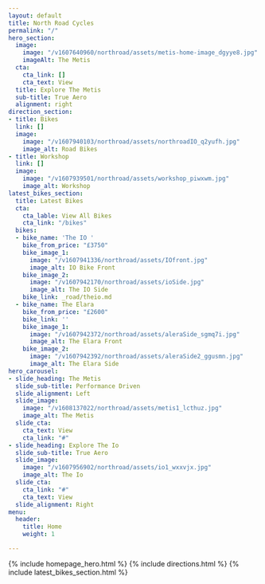 ```yaml
---
layout: default
title: North Road Cycles
permalink: "/"
hero_section:
  image:
    image: "/v1607640960/northroad/assets/metis-home-image_dgyye8.jpg"
    imageAlt: The Metis
  cta:
    cta_link: []
    cta_text: View
  title: Explore The Metis
  sub-title: True Aero
  alignment: right
direction_section:
- title: Bikes
  link: []
  image:
    image: "/v1607940103/northroad/assets/northroadIO_q2yufh.jpg"
    image_alt: Road Bikes
- title: Workshop
  link: []
  image:
    image: "/v1607939501/northroad/assets/workshop_piwxwm.jpg"
    image_alt: Workshop
latest_bikes_section:
  title: Latest Bikes
  cta:
    cta_lable: View All Bikes
    cta_link: "/bikes"
  bikes:
  - bike_name: 'The IO '
    bike_from_price: "£3750"
    bike_image_1:
      image: "/v1607941336/northroad/assets/IOfront.jpg"
      image_alt: IO Bike Front
    bike_image_2:
      image: "/v1607942170/northroad/assets/ioSide.jpg"
      image_alt: The IO Side
    bike_link: _road/theio.md
  - bike_name: The Elara
    bike_from_price: "£2600"
    bike_link: ''
    bike_image_1:
      image: "/v1607942372/northroad/assets/aleraSide_sgmq7i.jpg"
      image_alt: The Elara Front
    bike_image_2:
      image: "/v1607942392/northroad/assets/aleraSide2_ggusmn.jpg"
      image_alt: The Elara Side
hero_carousel:
- slide_heading: The Metis
  slide_sub-title: Performance Driven
  slide_alignment: Left
  slide_image:
    image: "/v1608137022/northroad/assets/metis1_lcthuz.jpg"
    image_alt: The Metis
  slide_cta:
    cta_text: View
    cta_link: "#"
- slide_heading: Explore The Io
  slide_sub-title: True Aero
  slide_image:
    image: "/v1607956902/northroad/assets/io1_wxxvjx.jpg"
    image_alt: The Io
  slide_cta:
    cta_link: "#"
    cta_text: View
  slide_alignment: Right
menu:
  header:
    title: Home
    weight: 1

---
```

{% include homepage_hero.html %}
{% include directions.html %}
{% include latest_bikes_section.html %}